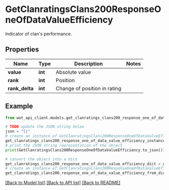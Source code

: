 # GetClanratingsClans200ResponseOneOfDataValueEfficiency

Indicator of clan's performance.

## Properties

Name | Type | Description | Notes
------------ | ------------- | ------------- | -------------
**value** | **int** | Absolute value | 
**rank** | **int** | Position | 
**rank_delta** | **int** | Change of position in rating | 

## Example

```python
from wot_api_client.models.get_clanratings_clans200_response_one_of_data_value_efficiency import GetClanratingsClans200ResponseOneOfDataValueEfficiency

# TODO update the JSON string below
json = "{}"
# create an instance of GetClanratingsClans200ResponseOneOfDataValueEfficiency from a JSON string
get_clanratings_clans200_response_one_of_data_value_efficiency_instance = GetClanratingsClans200ResponseOneOfDataValueEfficiency.from_json(json)
# print the JSON string representation of the object
print(GetClanratingsClans200ResponseOneOfDataValueEfficiency.to_json())

# convert the object into a dict
get_clanratings_clans200_response_one_of_data_value_efficiency_dict = get_clanratings_clans200_response_one_of_data_value_efficiency_instance.to_dict()
# create an instance of GetClanratingsClans200ResponseOneOfDataValueEfficiency from a dict
get_clanratings_clans200_response_one_of_data_value_efficiency_from_dict = GetClanratingsClans200ResponseOneOfDataValueEfficiency.from_dict(get_clanratings_clans200_response_one_of_data_value_efficiency_dict)
```
[[Back to Model list]](../README.md#documentation-for-models) [[Back to API list]](../README.md#documentation-for-api-endpoints) [[Back to README]](../README.md)


